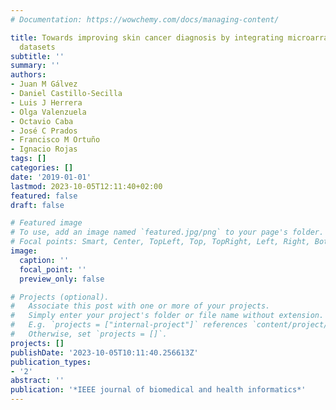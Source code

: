 ```yaml
---
# Documentation: https://wowchemy.com/docs/managing-content/

title: Towards improving skin cancer diagnosis by integrating microarray and RNA-seq
  datasets
subtitle: ''
summary: ''
authors:
- Juan M Gálvez
- Daniel Castillo-Secilla
- Luis J Herrera
- Olga Valenzuela
- Octavio Caba
- José C Prados
- Francisco M Ortuño
- Ignacio Rojas
tags: []
categories: []
date: '2019-01-01'
lastmod: 2023-10-05T12:11:40+02:00
featured: false
draft: false

# Featured image
# To use, add an image named `featured.jpg/png` to your page's folder.
# Focal points: Smart, Center, TopLeft, Top, TopRight, Left, Right, BottomLeft, Bottom, BottomRight.
image:
  caption: ''
  focal_point: ''
  preview_only: false

# Projects (optional).
#   Associate this post with one or more of your projects.
#   Simply enter your project's folder or file name without extension.
#   E.g. `projects = ["internal-project"]` references `content/project/deep-learning/index.md`.
#   Otherwise, set `projects = []`.
projects: []
publishDate: '2023-10-05T10:11:40.256613Z'
publication_types:
- '2'
abstract: ''
publication: '*IEEE journal of biomedical and health informatics*'
---
```

